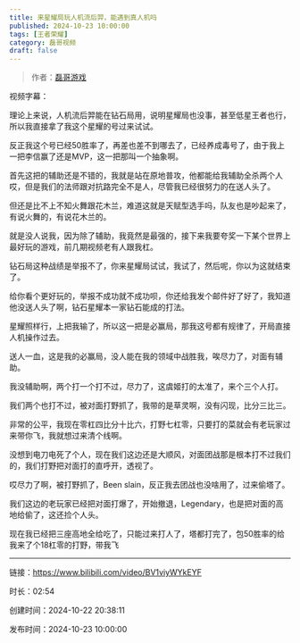 ```yaml
---
title: 来星耀局玩人机流后羿，能遇到真人机吗
published: 2024-10-23 10:00:00
tags: [王者荣耀]
category: 磊哥视频
draft: false
---
```



> 作者：[磊哥游戏](https://space.bilibili.com/268941858?spm_id_from=333.788.upinfo.head.click)

视频字幕：

理论上来说，人机流后羿能在钻石局用，说明星耀局也没事，甚至低星王者也行，所以我直接拿了我这个星耀的号过来试试。

反正我这个号已经50胜率了，再差也差不到哪去了，已经养成毒号了，由于我上一把李信赢了还是MVP，这一把那叫一个抽象啊。

首先这把的辅助还是不错的，我就是站在原地普攻，他都能给我辅助全杀两个人哎，但是我们的法师跟对抗路完全不是人，尽管我已经很努力的在送人头了。

但还是比不上不知火舞跟花木兰，难道这就是天赋型选手吗，队友也是吵起来了，有说火舞的，有说花木兰的。

就是没人说我，因为除了辅助，我竟然是最强的，接下来我要夸奖一下某个世界上最好玩的游戏，前几期视频老有人跟我杠。

钻石局这种战绩是举报不了，你来星耀局试试，我试了，然后呢，你以为这就结束了。

给你看个更好玩的，举报不成功就不成功呗，你还给我发个邮件好了好了，我知道他没送人头了啊，钻石星耀本一家钻石能成的打法。

星耀照样行，上把我输了，所以这一把是必赢局，那我这号都有规律了，开局直接人机操作过去。

送人一血，这是我的必赢局，没人能在我的领域中战胜我，唉尽力了，对面有辅助。

我没辅助啊，两个打一个打不过，尽力了，这虞姬打的太准了，来个三个人打。

我们两个也打不过，被对面打野抓了，我带的是草灵啊，没有闪现，比分三比三。

非常的公平，我现在零杠四比分十比六，打野七杠零，只要打的菜就会有老玩家过来带你飞，我就想过来清个线啊。

没想到电刀电死了个人，现在我们这边还是大顺风，对面团战那是根本打不过我们的，我们打野把对面打的直呼开，透视了。

哎尽力了啊，被打野抓了，Been slain，反正我去团战也没啥用了，过来偷塔了。

我们这边的老玩家已经把对面打爆了，开始撤退，Legendary，也是把对面的高地给偷了，这还捡个人头。

现在我已经把三座高地全给吃了，只能过来打人了，塔都打完了，包50胜率的给我来了个18杠零的打野，带我飞

---


链接：https://www.bilibili.com/video/BV1viyWYkEYF



时长：02:54

创建时间：2024-10-22 20:38:11

发布时间：2024-10-23 10:00:00
